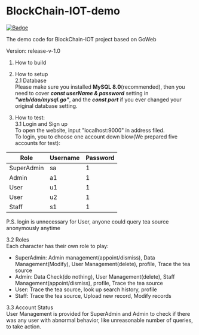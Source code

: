 # BlockChain-IOT-demo

[![Badge](https://img.shields.io/badge/link-996.icu-%23FF4D5B.svg?style=flat-square)](https://996.icu/#/en_US)

The demo code for BlockChain-IOT project based on GoWeb

Version: release-v-1.0
1. How to build  
  
2. How to setup  
  2.1 Database  
    Please make sure you installed **MySQL 8.0**(recommended), then you need to cover ***const userName & password*** setting in ***"web/dao/mysql.go"***, and the ***const port*** if you ever changed your original database setting.  
    
  
3. How to test:  
  3.1 Login and Sign up  
  To open the website, input "localhost:9000" in address filed.   
  To login, you  to choose one account down blow(We prepared five accounts for test):   
  
  
|Role|Username|Password|
|---|---|---
|SuperAdmin|sa|1
|Admin|a1|1
|User|u1|1
|User|u2|1
|Staff|s1|1


  P.S. login is unnecessary for User, anyone could query tea source anonymously anytime  

  3.2 Roles  
  Each character has their own role to play:  
  
  
  - SuperAdmin: Admin management(appoint/dismiss), Data Management(Modify), User Management(delete), profile, Trace the tea source  
  - Admin:      Data Check(do nothing), User Management(delete), Staff Management(appoint/dismiss), profile, Trace the tea source  
  - User:       Trace the tea source, look up search history, profile  
  - Staff:      Trace the tea source, Upload new record, Modify records  
  
  3.3 Account Status  
  User Management is provided for SuperAdmin and Admin to check if there was any user with abnormal behavior, like unreasonable number of queries, to take action.  
   
  
